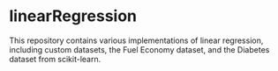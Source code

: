 # linearRegression
This repository contains various implementations of linear regression, including custom datasets, the Fuel Economy dataset, and the Diabetes dataset from scikit-learn.

